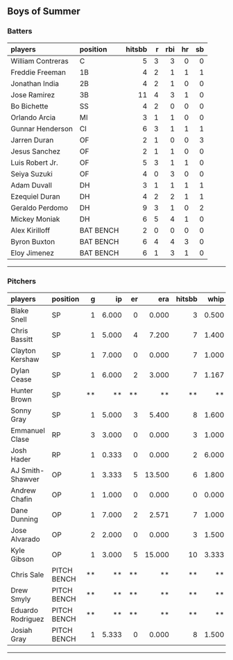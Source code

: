 ## Boys of Summer

### Batters

 
|players           |position  | hitsbb|  r| rbi| hr| sb| 
|:-----------------|:---------|------:|--:|---:|--:|--:| 
|William Contreras |C         |      5|  3|   3|  0|  0| 
|Freddie Freeman   |1B        |      4|  2|   1|  1|  1| 
|Jonathan India    |2B        |      4|  2|   1|  0|  0| 
|Jose Ramirez      |3B        |     11|  4|   3|  1|  0| 
|Bo Bichette       |SS        |      4|  2|   0|  0|  0| 
|Orlando Arcia     |MI        |      3|  1|   1|  0|  0| 
|Gunnar Henderson  |CI        |      6|  3|   1|  1|  1| 
|Jarren Duran      |OF        |      2|  1|   0|  0|  3| 
|Jesus Sanchez     |OF        |      2|  1|   1|  0|  0| 
|Luis Robert Jr.   |OF        |      5|  3|   1|  1|  0| 
|Seiya Suzuki      |OF        |      4|  0|   3|  0|  0| 
|Adam Duvall       |DH        |      3|  1|   1|  1|  1| 
|Ezequiel Duran    |DH        |      4|  2|   2|  1|  1| 
|Geraldo Perdomo   |DH        |      9|  3|   1|  0|  2| 
|Mickey Moniak     |DH        |      6|  5|   4|  1|  0| 
|Alex Kirilloff    |BAT BENCH |      2|  0|   0|  0|  0| 
|Byron Buxton      |BAT BENCH |      6|  4|   4|  3|  0| 
|Eloy Jimenez      |BAT BENCH |      6|  1|   3|  1|  0| 


* * *

### Pitchers

 
|players           |position    |  g|    ip| er|    era| hitsbb|  whip| so|  w| sv| 
|:-----------------|:-----------|--:|-----:|--:|------:|------:|-----:|--:|--:|--:| 
|Blake Snell       |SP          |  1| 6.000|  0|  0.000|      3| 0.500| 11|  1|  0| 
|Chris Bassitt     |SP          |  1| 5.000|  4|  7.200|      7| 1.400|  4|  0|  0| 
|Clayton Kershaw   |SP          |  1| 7.000|  0|  0.000|      7| 1.000|  5|  1|  0| 
|Dylan Cease       |SP          |  1| 6.000|  2|  3.000|      7| 1.167|  9|  0|  0| 
|Hunter Brown      |SP          | **|    **| **|     **|     **|    **| **| **| **| 
|Sonny Gray        |SP          |  1| 5.000|  3|  5.400|      8| 1.600|  5|  0|  0| 
|Emmanuel Clase    |RP          |  3| 3.000|  0|  0.000|      3| 1.000|  4|  0|  2| 
|Josh Hader        |RP          |  1| 0.333|  0|  0.000|      2| 6.000|  1|  0|  0| 
|AJ Smith-Shawver  |OP          |  1| 3.333|  5| 13.500|      6| 1.800|  4|  0|  0| 
|Andrew Chafin     |OP          |  1| 1.000|  0|  0.000|      0| 0.000|  2|  0|  0| 
|Dane Dunning      |OP          |  1| 7.000|  2|  2.571|      7| 1.000|  2|  0|  0| 
|Jose Alvarado     |OP          |  2| 2.000|  0|  0.000|      3| 1.500|  1|  0|  0| 
|Kyle Gibson       |OP          |  1| 3.000|  5| 15.000|     10| 3.333|  4|  0|  0| 
|Chris Sale        |PITCH BENCH | **|    **| **|     **|     **|    **| **| **| **| 
|Drew Smyly        |PITCH BENCH | **|    **| **|     **|     **|    **| **| **| **| 
|Eduardo Rodriguez |PITCH BENCH | **|    **| **|     **|     **|    **| **| **| **| 
|Josiah Gray       |PITCH BENCH |  1| 5.333|  0|  0.000|      8| 1.500|  6|  1|  0| 


* * *


